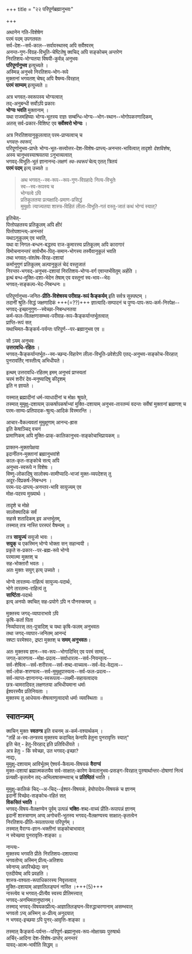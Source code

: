 +++
title = "२२ परिपूर्णब्रह्मानुभवः"

+++

अथानेन गति-विशेषेण  
परमं पदम् उपगतवतः  
सर्व-देश--सर्व-काल--सर्वावस्थास्व् अपि सर्वेश्वरम्  
अनन्त-गुण-विग्रह-विभूति-चेष्टितेषु क्वचिद् अपि सङ्कोचम् अन्तरेण  
निरतिशय-भोग्यतया विषयी-कुर्वन्न् अनुभवः  
**परिपूर्णानुभव** इत्युच्यते ।  
अस्मिन्न् अनुभवे निरतिशय-भोग-रूपे  
मुक्तानां भगवतश् चेषद् अपि वैषम्य-विरहात्  
**परमं साम्यम्** इत्युच्यते ॥

अत्र भगवत्-स्वरूपस्य भोग्यत्वात्  
तद्-अनुबन्धी सर्वोऽपि प्रकारः  
**भोग्यः भवति** मुक्तानाम् ।  
यथा राजमहिष्याः भोग्य-भूतस्य राज्ञः सम्बन्धि-भोग्य--भोग-स्थान--भोगोपकरणादिकम्,  
अतस् सर्व-प्रकार-विशिष्ट एव **सर्वेश्वरो भोग्यः** ।  

अत्र निरतिशयानुकूलत्वात् परम-प्राप्यत्वाच् च  
*भगवत्-स्वरूपं*,  
परिपूर्णानुभव-प्राप्तेः भोग्य-भूत-सत्त्वोत्तर-देश-विशेष-प्राप्त्य्-अनन्तर-भावित्वात् तादृशो *देशविशेषः*,  
अस्य चानुभवस्याश्रयतया ऽनुभाव्यत्वात्  
भगवद्-विभूति-भूतं ज्ञानानन्द-लक्षणं *स्व-स्वरूपं* चेत्य् एतत् त्रितयं  
**परमं पदम्** इत्य् उच्यते ॥

> अथ भगवत्--स्व-रूप--रूप-गुण-विग्रहादेः नित्य-विभूतेः  
स्व--स्व-रूपस्य च  
भोग्यत्वे ऽपि  
प्रतिकूलतया प्रत्यक्षादि-प्रमाण-प्रसिद्धं  
मुमुक्षोः त्याज्यतया शास्त्र-विहितं लीला-विभूति-गतं वस्तु-जातं कथं भोग्यं स्यात्? 

इतिचेत्-  
पित्तोपहतस्य प्रतिकूलम् अपि क्षीरं  
पित्तोपशान्त्य्-अनन्तरं  
यथाऽनुकूलम् एव भवति,  
यथा वा निगल-बन्धन-बद्धस्य राज-कुमारस्य प्रतिकूलम् अपि कारागारं  
विमोचनानन्तरं सार्वभौम-पितृ-समान-भोगस्य तस्यैवानुकूलं भवति  
तथा भगवत्-संश्लेष-विरह-दशायां  
कर्मानुगुणं प्रतिकूलम् अल्पानुकूलं चेदं वस्तुजातं  
निरन्तर-भगवद्-अनुभव-दशायां निरतिशय-भोग्य-वर्ग एवान्तर्भवितुम् अर्हति ।  
इत्थं बन्ध-मुक्ति-दशा-भेदेन तेषाम् एव वस्तूनां स्व-भाव--भेदः  
भगवत्-सङ्कल्प-भेद-निबन्धनः ॥

परिपूर्णानुभव-जनित-**प्रीति-विशेषस्य परीवाह-रूपं कैङ्कर्यम्** इति सर्वत्र सुस्पष्टम् ।  
तदानीं श्रुति-सिद्धं जक्षणादिकं +++(=??)+++ ज्ञात्यादि-सम्पादनं च   पुण्य-पाप-रूप-कर्म-निरपेक्ष--भगवद्-इच्छानुगुण--स्वेच्छा-निबन्धनतया  
कर्म-फल-विलक्षणासम्भव-परीवाह-रूप-कैङ्कर्यान्तर्भूतत्वात्  
प्राप्ति-रूपं सत्  
यथाभिमत-कैङ्कर्य-पर्यन्तः परिपूर्ण--पर-ब्रह्मानुभव एव ॥

सो ऽयम् अनुभवः  
**उत्तरावधि-रहितः** ।  
भगवत्-कैङ्कर्यान्तर्भूत--स्व-च्छन्द-विहारेण लीला-विभूति-प्रवेशेऽपि एतद्-अनुभव-सङ्कोच-विरहात् पुनरावर्तिर् नास्तीत्य् अभिधीयते ।  

इत्थम् उत्तरावधि-रहितम् इमम् अनुभवं प्राप्स्यतां  
चरमं शरीरं देव-मनुष्यादिषु कीदृशम्  
इति न ज्ञायते ।  

यस्मात् ब्रह्मादीनां धर्म-व्याधादीनां च मोक्षः श्रूयते,  
तस्मात् मुमुक्षु-दशायाम् उत्कर्षापकर्षाभ्यां मुक्ति-दशायाम् अनुभव-तारतम्यं वदन्तः   सर्वेषां मुक्तानां ब्रह्मणश् च परम-साम्य-प्रतिपादक-श्रुत्य्-आदिकं विस्मरन्ति । 

आचार-वैकल्यवतां मुमुक्षूणाम् आनन्द-ह्रास  
इति केषाञ्चिद् वचनं  
प्रामाणिकम् अपि मुक्ति-प्राक्-कालिकानुभव-सङ्कोचाभिप्रायकम् ॥

प्राक्तन-मुक्तापेक्षया  
इदानींतन-मुक्तानां ब्रह्मानुभवांशे  
काल-कृत-सङ्कोचे सत्य् अपि  
अनुभव-स्वरूपे न विशेषः ।  
विष्णु-लोकादिषु सालोक्य-सामीप्यादि-भाजां मुक्त-व्यपदेशस् तु  
अदूर-विप्रकर्ष-निबन्धनः ।  
परम-पद-प्राप्त्य्-अनन्तर-भावि सायुज्यम् एव  
मोक्ष-पदस्य मुख्यार्थः ।  

तादृशे च मोक्षे  
सालोक्यादिकं सर्वं  
सहस्रे शतादिकम् इव अन्तर्भूतम्,  
तस्मात् तत्र नास्ति परस्परं वैषम्यम् ॥

तत्र **सायुज्यं** सयुजो भावः ।  
**सयुक्** च एकस्मिन् भोग्ये भोक्ता सन् सहान्वयी ।  
प्रकृते स-प्रकार--पर-ब्रह्म-रूपे भोग्ये  
परमात्मा मुक्तश् च  
सह-भोक्तारौ भवतः ।  
अतः मुक्तः सयुग् इत्य् उच्यते ।  

भोग्ये तारतम्य-राहित्यं सायुज्य-पदार्थः,  
भोगे तारतम्य-राहित्यं तु  
**सार्ष्टिता**-पदार्थः  
इत्य् अनयोः क्वचित् सह-प्रयोगे ऽपि न पौनरुक्त्यम् ॥

मुक्तस्य जगद्-व्यापाराभावे ऽपि  
कृषि-कर्ता पिता  
निर्व्यापारस् तत्-पुत्रादिश् च यथा कृषि-फलम् अनुभवतः  
तथा जगद्-व्यापार-जनितम् आनन्दं  
स्रष्टा परमेश्वरः, द्रष्टा मुक्तश् च **समम् अनुभवतः**। 

अतः मुक्तस्य ज्ञान--स्व-रूप--भोगादिभिर् एव परमं साम्यं,  
जगत्-कारणत्व--मोक्ष-प्रदत्व--सर्वाधारत्व--सर्व-नियन्तृत्व--  
सर्व-शेषित्व--सर्व-शरीरत्व--सर्व-शब्द-वाच्यत्व--सर्व-वेद-वेद्यत्व--  
सर्व-लोक-शरण्यत्व--सर्व-मुमुक्षूपास्यत्व--सर्व-फल-प्रदत्व--  
सर्व-व्याप्त-ज्ञानानन्द-स्वरूपत्व--लक्ष्मी-सहायत्वादयः  
छत्र-चामरादिवत् लक्षणतया अभिधीयमाना धर्माः  
ईश्वरस्यैव प्रतिनियताः ।  
मुक्तस्य तु आधेयत्व-शेषत्वाणुत्वादयो धर्माः व्यवस्थिताः ॥

## स्वातन्त्र्यम्
क्वचिन् मुक्तः **स्वतन्त्र** इति वचनम् अ-कर्म-वश्यार्थकम् ।  
"तर्हि अ-स्व-तन्त्रस्य मुक्तस्य कदाचित् केनापि हेतुना पुनरावृत्तिः स्यात्"  
इति चेत् - हेतु-विरहाद् इति प्रतिविधीयते ।  
अत्र हेतुः - किं स्वेच्छा, उत भगवद्-इच्छा?  
नाद्यः,  
मुमुक्षु-दशायाम् आविर्भूतम् ऐश्वर्य-कैवल्य-विषयकं **वैराग्यं**  
मुक्त-दशायां ब्रह्मात्मकतयैव सर्व-साक्षात्-कारेण केवलानुभव-प्रसङ्ग-विरहात् पुरुषार्थान्तर-दोषाणां नित्यं प्रत्यक्षी-कृतत्वेन तद्-अभिलाषासम्भवाच् च   **प्रतिष्ठितं** भवति ।  

मुमुक्षु-कालिकं चिद्--अ-चिद्--ईश्वर-विषयकं, हेयोपादेय-विषयकं च ज्ञानम्  
इदानीं विच्छेद-सङ्कोच-रहितं सत्  
**विकसितं भवति** ।  
भगवद्-विषय-वैलक्षण्येन पूर्वम् उत्पन्नं **भक्ति**-शब्द-वाच्यं प्रीति-रूपापन्नं ज्ञानम्  
इदानीं शास्त्राणाम् अप्य् अगोचरी-भूतस्य भगवद्-वैलक्षण्यस्य साक्षात्-कृतत्वेन  
निरतिशय-प्रीति-रूपतापत्त्या परिपूर्णम् ।  
तस्मात् वैराग्य-ज्ञान-भक्तीनां सङ्कोचाभावात्  
न स्वेच्छया पुनरावृत्ति-शङ्का ॥

नान्त्यः-  
मुक्तस्य भगवति प्रीतेः निरतिशय-दशापत्त्या  
भगवतोप्य् अस्मिन् प्रीत्य्-अतिशयः  
स्वेनाप्य् अपरिच्छेद्यः सन्  
एतदीयेष्व् अपि प्रवहति ।  
शास्त्र-वश्यता-रूपाधिकारस्य निवृत्तत्वात्  
मुक्ति-दशायाम् आज्ञातिलङ्घनं नास्ति ।+++(5)+++  
नास्त्येव च भगवत्-प्रीत्यैव स्वस्य प्रीतिमत्त्वात्  
भगवद्-अनभिमतानुष्ठानम्।  
तस्माद् भगवद्-विषयकाप्रीत्य्-आज्ञातिलङ्घन-विरुद्धाचरणानाम् असम्भवात्  
भगवतो ऽप्य् अस्मिन् अ-प्रीत्य् अनुदयात्  
न भगवद्-इच्छया ऽपि पुनर्-आवृत्ति-शङ्का ॥

तस्मात् कैङ्कर्य-पर्यन्त--परिपूर्ण-ब्रह्मानुभव-रूप-मोक्षाख्यः पुरुषार्थः  
अर्चिर्-आदिना देश-विशेष-प्राप्तेर् अनन्तरं  
यावद्-आत्म-भावीति सिद्धम् ॥

